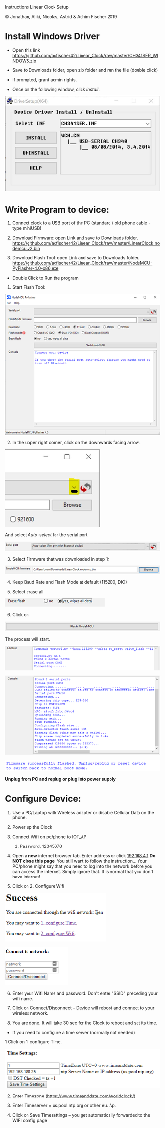 Instructions Linear Clock Setup

© Jonathan, Aliki, Nicolas, Astrid & Achim Fischer 2019

Install Windows Driver
======================

-   Open this link
    <https://github.com/acfischer42/Linear_Clock/raw/master/CH341SER_WINDOWS.zip>

-   Save to Downloads folder, open zip folder and run the file (double click)

-   If prompted, grant admin rights.

-   Once on the following window, click *install*.

![](media/WinDriverWindow.jpg)

Write Program to device:
========================

1.  Connect clock to a USB port of the PC (standard / old phone cable - type miniUSB)

2.  Download Firmware: open Link and save to Downloads folder.  
    <https://github.com/acfischer42/Linear_Clock/raw/master/LinearClock.nodemcu.v2.bin>

3.  Download Flash Tool: open Link and save to Downloads folder.  
    <https://github.com/acfischer42/Linear_Clock/raw/master/NodeMCU-PyFlasher-4.0-x86.exe>

-   Double Click to Run the program

1.  Start Flash Tool:

![](media/8589a13d4ef9b141e200692610349f65.png)

2.  In the upper right corner, click on the downwards facing arrow.

![](media/NodeMCU-2-1.jpg)

   And select *Auto-select* for the serial port

![](media/1dc23e8bbfce2d9c6faa2de4a93bf774.png)

3.  Select Firmware that was downloaded in step 1:

![](media/6d54edc72be0fa901978b93120ddc6fa.png)

4.  Keep Baud Rate and Flash Mode at default (115200, DIO)

5.  Select erase all

![](media/34945772308f49e8cd1b09596c9f5c09.png)

6.  Click on

![](media/3fb5cc3bcb12df4b68f9229faa3693aa.png)

The process will start.

![](media/07b319327cace9f64fa47f456fff283d.png)

![](media/171ef442bb1dd7d149eca6c8d21541f2.png)

![](media/a72b019b992c20b1db3496072973c5bf.png)

**Unplug from PC and replug or plug into power supply**

Configure Device:
=================

1.  Use a PC/Laptop with Wireless adapter or disable Cellular Data on the phone.

2.  Power up the Clock

3.  Connect Wifi on pc/phone to IOT_AP

    1.  Password: 12345678

4.  Open a **new** internet browser tab. Enter address or click <a href="http://192.168.4.1" target="_blank">192.168.4.1</a> **Do NOT close this page**. You still want to follow the instruction...
    Your PC/phone might say that you need to log into the network before you can access the internet. Simply ignore that. It is normal that you don't have internet!

5.  Click on 2. Configure Wifi

![](media/e94fcddb3c07c671fc26af5672f44147.png)

![](media/80c454581b06b3a2686e4934a68d7282.png)

6.  Enter your Wifi Name and password. Don't enter "SSID" preceding your wifi name.

7.  Click on Connect/Disconnect – Device will reboot and connect to your
    wireless network.

8.  You are done. It will take 30 sec for the Clock to reboot and set its time.

-  If you need to configure a time server (normally not needed)

1  Click on 1. configure Time.

![](media/8cd33d0da7e3479958dc32be4382e690.png)

2.  Enter Timezone (<https://www.timeanddate.com/worldclock/>)

3.  Enter Timeserver = us.pool.ntp.org or other eu. Ap.

4.  Click on Save Timesettings – you get automatically forwarded to the WIFI
    config page
